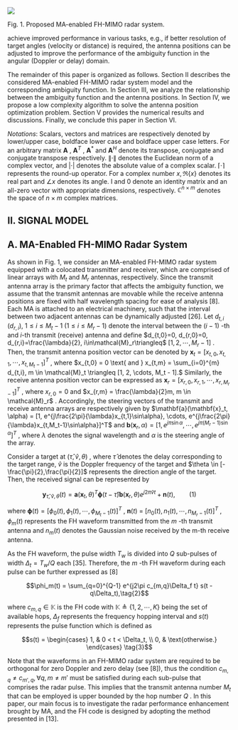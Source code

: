 ![](_page_0_Figure_1.jpeg)

Fig. 1. Proposed MA-enabled FH-MIMO radar system.

achieve improved performance in various tasks, e.g., if better resolution of target angles (velocity or distance) is required, the antenna positions can be adjusted to improve the performance of the ambiguity function in the angular (Doppler or delay) domain.

The remainder of this paper is organized as follows. Section II describes the considered MA-enabled FH-MIMO radar system model and the corresponding ambiguity function. In Section III, we analyze the relationship between the ambiguity function and the antenna positions. In Section IV, we propose a low complexity algorithm to solve the antenna position optimization problem. Section V provides the numerical results and discussions. Finally, we conclude this paper in Section VI.

*Notations*: Scalars, vectors and matrices are respectively denoted by lower/upper case, boldface lower case and boldface upper case letters. For an arbitrary matrix  $\mathbf{A}$ ,  $\mathbf{A}^T$ ,  $\mathbf{A}^*$  and  $\mathbf{A}^H$  denote its transpose, conjugate and conjugate transpose respectively.  $\|\cdot\|$  denotes the Euclidean norm of a complex vector, and  $|\cdot|$  denotes the absolute value of a complex scalar.  $\lceil \cdot \rceil$  represents the round-up operator. For a complex number  $x, \Re\{x\}$  denotes its real part and  $\angle x$  denotes its angle. I and  $0$  denote an identity matrix and an all-zero vector with appropriate dimensions, respectively.  $\mathbb{C}^{n \times m}$  denotes the space of  $n \times m$  complex matrices.

## II. SIGNAL MODEL

## A. MA-Enabled FH-MIMO Radar System

As shown in Fig. 1, we consider an MA-enabled FH-MIMO radar system equipped with a colocated transmitter and receiver, which are comprised of linear arrays with  $M_t$ and  $M_r$  antennas, respectively. Since the transmit antenna array is the primary factor that affects the ambiguity function, we assume that the transmit antennas are movable while the receive antenna positions are fixed with half wavelength spacing for ease of analysis [8]. Each MA is attached to an electrical machinery, such that the interval between two adjacent antennas can be dynamically adjusted [26]. Let  $d_{t,i}$  $(d_{r,i}), \ 1 \leq i \leq M_t - 1 \ (1 \leq i \leq M_r - 1)$  denote the interval between the  $(i - 1)$ -th and *i*-th transmit (receive) antenna and define  $d_{t,0}=0, d_{r,0}=0, d_{r,i}=\frac{\lambda}{2}, i\in\mathcal{M}_r\triangleq$  $[1, 2, \cdots, M_r - 1]$ . Then, the transmit antenna position vector can be denoted by  $\mathbf{x}_t = [x_{t,0}, x_{t,1}, \cdots, x_{t,M_t-1}]^T$ , where  $x_{t,0} = 0 \text{ and } x_{t,m} = \sum_{i=0}^{m} d_{t,i}, m \in \mathcal{M}_t \triangleq [1, 2, \cdots, M_t - 1].$ Similarly, the receive antenna position vector can be expressed as  $\mathbf{x}_r = [x_{r,0}, x_{r,1}, \cdots, x_{r,M_r-1}]^T$ , where  $x_{r,0} = 0$  and  $x_{r,m} = \frac{\lambda}{2}m, m \in \mathcal{M}_r$ . Accordingly, the steering vectors of the transmit and receive antenna arrays are respectively given by  $\mathbf{a}(\mathbf{x}_t, \alpha) = [1, e^{j\frac{2\pi}{\lambda}x_{t,1}\sin\alpha}, \cdots, e^{j\frac{2\pi}{\lambda}x_{t,M_t-1}\sin\alpha}]^T$ and  $\mathbf{b}(\mathbf{x}_r,\alpha) = [1,e^{j\pi\sin\alpha},\cdots,e^{j\pi(M_r-1)\sin\alpha}]^T$ , where  $\lambda$ denotes the signal wavelength and  $\alpha$  is the steering angle of the array.

Consider a target at  $(\hat{\tau}, \hat{v}, \theta)$ , where  $\hat{\tau}$  denotes the delay corresponding to the target range,  $\hat{v}$  is the Doppler frequency of the target and  $\theta \in [-\frac{\pi}{2},\frac{\pi}{2}]$  represents the direction angle of the target. Then, the received signal can be represented by

$$\mathbf{y}_{\hat{\tau},\hat{v},\theta}(t) = \mathbf{a}(\mathbf{x}_t,\theta)^T \boldsymbol{\phi}(t-\hat{\tau}) \mathbf{b}(\mathbf{x}_r,\theta) e^{j2\pi\hat{v}t} + \mathbf{n}(t), \qquad (1)$$

where  $\boldsymbol{\phi}(t) = [\phi_0(t), \phi_1(t), \cdots, \phi_{M_t-1}(t)]^T$ ,  $\boldsymbol{n}(t)$  $=$  $[n_0(t), n_1(t), \cdots, n_{M_r-1}(t)]^T$ ,  $\phi_m(t)$  represents the FH waveform transmitted from the  $m$ -th transmit antenna and  $n_m(t)$  denotes the Gaussian noise received by the m-th receive antenna.

As the FH waveform, the pulse width  $T_w$  is divided into  $Q$  sub-pulses of width  $\Delta_t = T_w/Q$  each [35]. Therefore, the  $m$ -th FH waveform during each pulse can be further expressed as [8]

$$\phi_m(t) = \sum_{q=0}^{Q-1} e^{j2\pi c_{m,q}\Delta_f t} s(t - q\Delta_t),\tag{2}$$

where  $c_{m,q} \in \mathbb{K}$  is the FH code with  $\mathbb{K} \triangleq \{1, 2, \cdots, K\}$ being the set of available hops,  $\Delta_f$  represents the frequency hopping interval and  $s(t)$  represents the pulse function which is defined as

$$s(t) = \begin{cases} 1, & 0 < t < \Delta_t, \\ 0, & \text{otherwise.} \end{cases} \tag{3}$$

Note that the waveforms in an FH-MIMO radar system are required to be orthogonal for zero Doppler and zero delay (see [8]), thus the condition  $c_{m,q} \neq c_{m',q}, \forall q, m \neq m'$  must be satisfied during each sub-pulse that comprises the radar pulse. This implies that the transmit antenna number  $M_t$  that can be employed is upper bounded by the hop number  $Q$ . In this paper, our main focus is to investigate the radar performance enhancement brought by MA, and the FH code is designed by adopting the method presented in [13].